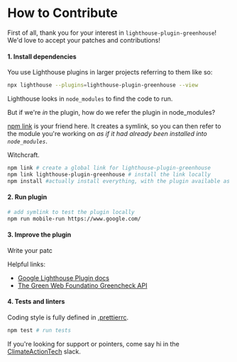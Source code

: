 # How to Contribute

First of all, thank you for your interest in `lighthouse-plugin-greenhouse`!
We'd love to accept your patches and contributions!

#### 1. Install dependencies

You use Lighthouse plugins in larger projects referring to them like so:

```bash
npx lighthouse --plugins=lighthouse-plugin-greenhouse --view
```

Lighthouse looks in `node_modules` to find the code to run.

But if we're _in_ the plugin, how do we refer the plugin in node_modules?

[npm link][] is your friend here. It creates a symlink, so you can then refer to the module you're working on _as if it had already been installed into `node_modules`_.

Witchcraft.

[npm link]: https://docs.npmjs.com/cli/link.html

```bash
npm link # create a global link for lighthouse-plugin-greenhouse
npm link lighthouse-plugin-greenhouse # install the link locally
npm install #actually install everything, with the plugin available as a symlink
```

#### 2. Run plugin

```bash
# add symlink to test the plugin locally
npm run mobile-run https://www.google.com/
```

#### 3. Improve the plugin

Write your patc

Helpful links:

- [Google Lighthouse Plugin docs](https://github.com/GoogleChrome/lighthouse/blob/master/docs/plugins.md)
- [The Green Web Foundatino Greencheck API](https://developers.google.com/speed/pagespeed/insights)

#### 4. Tests and linters

Coding style is fully defined in [.prettierrc](./.prettierrc).

```bash
npm test # run tests
```

If you're looking for support or pointers, come say hi in the [ClimateActionTech](http://climateaction.tech/) slack.
